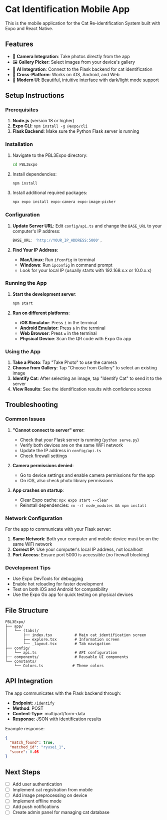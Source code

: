 # Cat Identification Mobile App

This is the mobile application for the Cat Re-identification System built with Expo and React Native.

## Features

- 📸 **Camera Integration**: Take photos directly from the app
- 🖼️ **Gallery Picker**: Select images from your device's gallery
- 🤖 **AI Integration**: Connect to the Flask backend for cat identification
- 📱 **Cross-Platform**: Works on iOS, Android, and Web
- 🎨 **Modern UI**: Beautiful, intuitive interface with dark/light mode support

## Setup Instructions

### Prerequisites

1. **Node.js** (version 18 or higher)
2. **Expo CLI**: `npm install -g @expo/cli`
3. **Flask Backend**: Make sure the Python Flask server is running

### Installation

1. Navigate to the PBL3Expo directory:
   ```bash
   cd PBL3Expo
   ```

2. Install dependencies:
   ```bash
   npm install
   ```

3. Install additional required packages:
   ```bash
   npx expo install expo-camera expo-image-picker
   ```

### Configuration

1. **Update Server URL**: Edit `config/api.ts` and change the `BASE_URL` to your computer's IP address:
   ```typescript
   BASE_URL: 'http://YOUR_IP_ADDRESS:5000',
   ```

2. **Find Your IP Address**:
   - **Mac/Linux**: Run `ifconfig` in terminal
   - **Windows**: Run `ipconfig` in command prompt
   - Look for your local IP (usually starts with 192.168.x.x or 10.0.x.x)

### Running the App

1. **Start the development server**:
   ```bash
   npm start
   ```

2. **Run on different platforms**:
   - **iOS Simulator**: Press `i` in the terminal
   - **Android Emulator**: Press `a` in the terminal
   - **Web Browser**: Press `w` in the terminal
   - **Physical Device**: Scan the QR code with Expo Go app

### Using the App

1. **Take a Photo**: Tap "Take Photo" to use the camera
2. **Choose from Gallery**: Tap "Choose from Gallery" to select an existing image
3. **Identify Cat**: After selecting an image, tap "Identify Cat" to send it to the server
4. **View Results**: See the identification results with confidence scores

## Troubleshooting

### Common Issues

1. **"Cannot connect to server" error**:
   - Check that your Flask server is running (`python serve.py`)
   - Verify both devices are on the same WiFi network
   - Update the IP address in `config/api.ts`
   - Check firewall settings

2. **Camera permissions denied**:
   - Go to device settings and enable camera permissions for the app
   - On iOS, also check photo library permissions

3. **App crashes on startup**:
   - Clear Expo cache: `npx expo start --clear`
   - Reinstall dependencies: `rm -rf node_modules && npm install`

### Network Configuration

For the app to communicate with your Flask server:

1. **Same Network**: Both your computer and mobile device must be on the same WiFi network
2. **Correct IP**: Use your computer's local IP address, not localhost
3. **Port Access**: Ensure port 5000 is accessible (no firewall blocking)

### Development Tips

- Use Expo DevTools for debugging
- Enable hot reloading for faster development
- Test on both iOS and Android for compatibility
- Use the Expo Go app for quick testing on physical devices

## File Structure

```
PBL3Expo/
├── app/
│   └── (tabs)/
│       ├── index.tsx          # Main cat identification screen
│       ├── explore.tsx        # Information screen
│       └── _layout.tsx        # Tab navigation
├── config/
│   └── api.ts                 # API configuration
├── components/                # Reusable UI components
└── constants/
    └── Colors.ts             # Theme colors
```

## API Integration

The app communicates with the Flask backend through:

- **Endpoint**: `/identify`
- **Method**: POST
- **Content-Type**: multipart/form-data
- **Response**: JSON with identification results

Example response:
```json
{
  "match_found": true,
  "matched_id": "ryusei_1",
  "score": 0.05
}
```

## Next Steps

- [ ] Add user authentication
- [ ] Implement cat registration from mobile
- [ ] Add image preprocessing on device
- [ ] Implement offline mode
- [ ] Add push notifications
- [ ] Create admin panel for managing cat database 